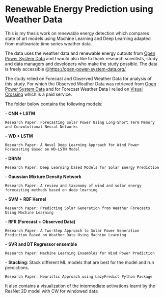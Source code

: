# Renewable Energy Prediction using Weather Data

This is my thesis work on renewable energy detection which compares state of art models using Machine Learning and Deep Learning adapted from multivariate time series weather data.

The data uses the weather data and renewable energy outputs from [Open Power System Data](https://open-power-system-data.org/) and I would also like to thank research scientists, study and data managers and developers who make the study possible. The data is freely accessible @https://open-power-system-data.org/

The study relied on Forecast and Observed Weather Data for analysis of this study. For which the Observed Weather Data was retrieved from [Open Power System Data](https://open-power-system-data.org/) and for Forecast Weather Data I relied on [Visual Crossing](https://www.visualcrossing.com/) which is a paid service.

The folder below contains the following models:

*-* **CNN + LSTM**

    Research Paper: Forecasting Solar Power Using Long-Short Term Memory and Convolutional Neural Networks

*-* **WD + LSTM**

    Research Paper: A Novel Deep Learning Approach for Wind Power Forecasting Based on WD-LSTM Model

*-* **DRNN**

    Research Paper: Deep Learning based Models for Solar Energy Prediction

*-* **Gaussian Mixture Density Network**

    Research Paper: A review and taxonomy of wind and solar energy forecasting methods based on deep learning

*-* **SVM + RBF Kernel**

    Research Paper: Predicting Solar Generation from Weather Forecasts Using Machine Learning

*-* **RFR (Forecast + Observed Data)**

    Research Paper: A Two-Step Approach to Solar Power Generation Prediction Based on Weather Data Using Machine Learning
 
*-* **SVR and DT Regressor ensemble**

    Research Paper: Machine Learning Ensembles for Wind Power Prediction
 
*-* **Stacking**: Stack different ML models that are best for the model and run predictions.

    Research Paper: Heuristic Approach using LazyPredict Python Package


It also contains a visualization of the intermediate activations learnt by the ResNet 2D model with CW for windowed data